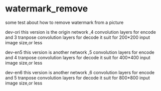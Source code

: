 # watermark_remove

some test about how to remove watermark from a picture

dev-ori 
this version is the origin network ,4 convolution layers for encode and 3 tranpose convolution layers for decode 
it suit for 200*200 input image size,or less

dev-en5 
this version is another network ,5 convolution layers for encode and 4 tranpose convolution layers for decode 
it suit for 400*400 input image size,or less

dev-en6 
this version is another network ,6 convolution layers for encode and 5 tranpose convolution layers for decode 
it suit for 800*800 input image size,or less

